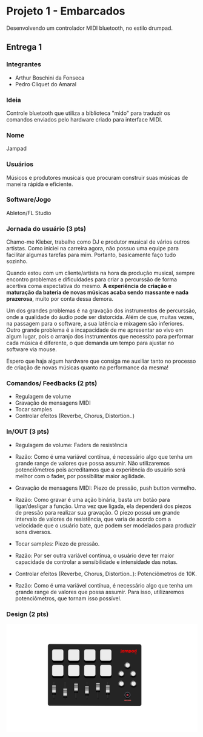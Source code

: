 # Projeto 1 - Embarcados

Desenvolvendo um controlador MIDI bluetooth, no estilo drumpad.

## Entrega 1

### Integrantes

- Arthur Boschini da Fonseca
- Pedro Cliquet do Amaral

### Ideia

Controle bluetooth que utiliza a biblioteca "mido" para traduzir os comandos enviados pelo hardware criado para interface MIDI.

### Nome

Jampad

### Usuários

Músicos e produtores musicais que procuram construir suas músicas de maneira rápida e eficiente.

### Software/Jogo 

Ableton/FL Studio

### Jornada do usuário (3 pts)

Chamo-me Kleber, trabalho como DJ e produtor musical de vários outros artistas. Como iniciei na carreira agora, não possuo uma equipe para facilitar algumas tarefas para mim. Portanto, basicamente faço tudo sozinho.

Quando estou com um cliente/artista na hora da produção musical, sempre encontro problemas e dificuldades para criar a percurssão de forma acertiva coma espectativa do mesmo. **A experiência de criação e maturação da bateria de novas músicas acaba sendo massante e nada prazerosa**, muito por conta dessa demora.

Um dos grandes problemas é na gravação dos instrumentos de percurssão, onde a qualidade do áudio pode ser distorcida. Além de que, muitas vezes, na passagem para o software, a sua latência e mixagem são inferiores.
Outro grande problema é a incapacidade de me apresentar ao vivo em algum lugar, pois o arranjo dos instrumentos que necessito para performar cada música é diferente, o que demanda um tempo para ajustar no software via mouse.
 
Espero que haja algum hardware que consiga me auxiliar tanto no processo de criação de novas músicas quanto na performance da mesma!

### Comandos/ Feedbacks (2 pts)

- Regulagem de volume
- Gravação de mensagens MIDI
- Tocar samples
- Controlar efeitos (Reverbe, Chorus, Distortion..)

### In/OUT (3 pts)

- Regulagem de volume: Faders de resistência
-  Razão: Como é uma variável contínua, é necessário algo que tenha um grande range de valores que possa assumir. Não utilizaremos potenciômetros pois acreditamos que a experiência do usuário será melhor com o fader, por possibilitar maior agilidade. 
  
- Gravação de mensagens MIDI: Piezo de pressão, push button vermelho.
- Razão: Como gravar é uma ação binária, basta um botão para ligar/desligar a função. Uma vez que ligada, ela dependerá dos piezos de pressão para realizar sua gravação. O piezo possui um grande intervalo de valores de resistência, que varia de acordo com a velocidade que o usuário bate, que podem ser modelados para produzir sons diversos.
  
- Tocar samples: Piezo de pressão.
- Razão: Por ser outra variável contínua, o usuário deve ter maior capacidade de controlar a sensibilidade e intensidade das notas.
  
- Controlar efeitos (Reverbe, Chorus, Distortion..): Potenciômetros de 10K.
- Razão: Como é uma variável contínua, é necessário algo que tenha um grande range de valores que possa assumir. Para isso, utilizaremos potenciômetros, que tornam isso possível.

### Design (2 pts)

![alt text](modelo.png)
